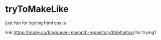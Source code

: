 # tryToMakeLike
just fun for styling html css js

link https://maze.co/blog/user-research-repository/#definition for trying1
